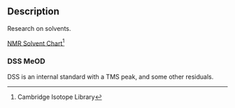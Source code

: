 ## Description

Research on solvents.

[NMR Solvent Chart](https://chem.washington.edu/sites/chem/files/documents/facilities/nmrsolventschart_001.pdf)[^1]

[^1]: Cambridge Isotope Library

### DSS MeOD

DSS is an internal standard with a TMS peak, and some other residuals.